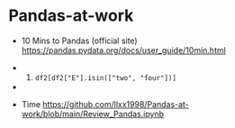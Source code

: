 # Pandas-at-work

- 10 Mins to Pandas (official site) <https://pandas.pydata.org/docs/user_guide/10min.html>
- 1. ``df2[df2["E"].isin(["two", "four"])]``
- 

- Time <https://github.com/llxx1998/Pandas-at-work/blob/main/Review_Pandas.ipynb>
